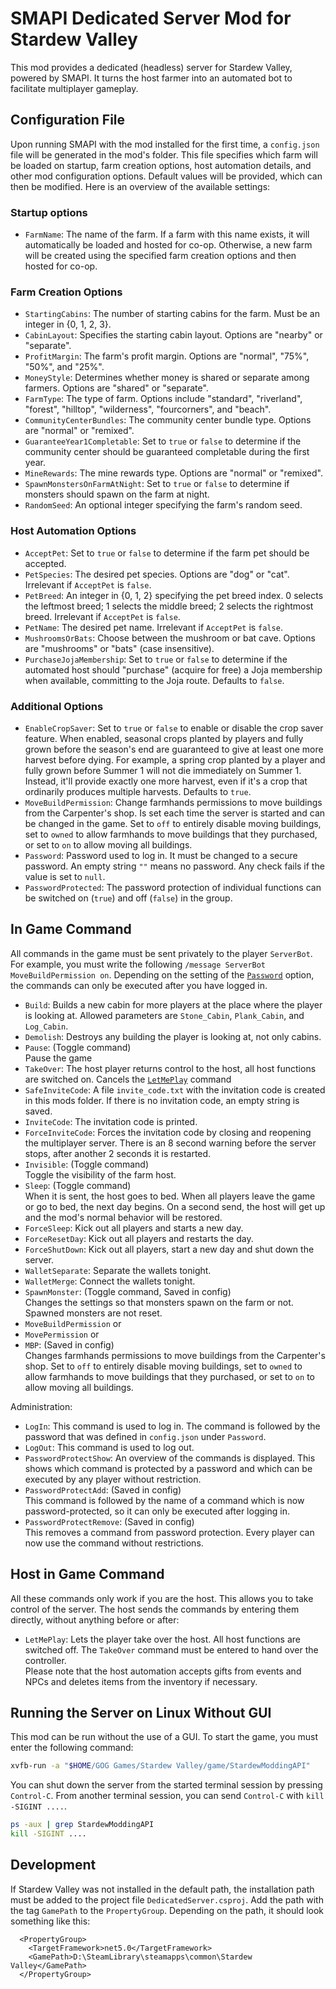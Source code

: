 # SMAPI Dedicated Server Mod for Stardew Valley
This mod provides a dedicated (headless) server for Stardew Valley, powered by SMAPI. It turns the host farmer into an automated bot to facilitate multiplayer gameplay.

## Configuration File
Upon running SMAPI with the mod installed for the first time, a `config.json` file will be generated in the mod's folder. This file specifies which farm will be loaded on startup, farm creation options, host automation details, and other mod configuration options. Default values will be provided, which can then be modified. Here is an overview of the available settings:

### Startup options

- `FarmName`: The name of the farm. If a farm with this name exists, it will automatically be loaded and hosted for co-op. Otherwise, a new farm will be created using the specified farm creation options and then hosted for co-op.

### Farm Creation Options

- `StartingCabins`: The number of starting cabins for the farm. Must be an integer in {0, 1, 2, 3}.
- `CabinLayout`: Specifies the starting cabin layout. Options are "nearby" or "separate".
- `ProfitMargin`: The farm's profit margin. Options are "normal", "75%", "50%", and "25%".
- `MoneyStyle`: Determines whether money is shared or separate among farmers. Options are "shared" or "separate".
- `FarmType`: The type of farm. Options include "standard", "riverland", "forest", "hilltop", "wilderness", "fourcorners", and "beach".
- `CommunityCenterBundles`: The community center bundle type. Options are "normal" or "remixed".
- `GuaranteeYear1Completable`: Set to `true` or `false` to determine if the community center should be guaranteed completable during the first year.
- `MineRewards`: The mine rewards type. Options are "normal" or "remixed".
- `SpawnMonstersOnFarmAtNight`: Set to `true` or `false` to determine if monsters should spawn on the farm at night.
- `RandomSeed`: An optional integer specifying the farm's random seed.

### Host Automation Options

- `AcceptPet`: Set to `true` or `false` to determine if the farm pet should be accepted.
- `PetSpecies`: The desired pet species. Options are "dog" or "cat". Irrelevant if `AcceptPet` is `false`.
- `PetBreed`: An integer in {0, 1, 2} specifying the pet breed index. 0 selects the leftmost breed; 1 selects the middle breed; 2 selects the rightmost breed. Irrelevant if `AcceptPet` is `false`.
- `PetName`: The desired pet name. Irrelevant if `AcceptPet` is `false`.
- `MushroomsOrBats`: Choose between the mushroom or bat cave. Options are "mushrooms" or "bats" (case insensitive).
- `PurchaseJojaMembership`: Set to `true` or `false` to determine if the automated host should "purchase" (acquire for free) a Joja membership when available, committing to the Joja route. Defaults to `false`.

### Additional Options

- `EnableCropSaver`: Set to `true` or `false` to enable or disable the crop saver feature. When enabled, seasonal crops planted by players and fully grown before the season's end are guaranteed to give at least one more harvest before dying. For example, a spring crop planted by a player and fully grown before Summer 1 will not die immediately on Summer 1. Instead, it'll provide exactly one more harvest, even if it's a crop that ordinarily produces multiple harvests. Defaults to `true`.
- `MoveBuildPermission`: Change farmhands permissions to move buildings from the Carpenter's shop. Is set each time the server is started and can be changed in the game. Set to `off` to entirely disable moving buildings, set to `owned` to allow farmhands to move buildings that they purchased, or set to `on` to allow moving all buildings.
- `Password`: Password used to log in. It must be changed to a secure password. An empty string `""` means no password. Any check fails if the value is set to `null`.
- `PasswordProtected`: The password protection of individual functions can be switched on (`true`) and off (`false`) in the group.

## In Game Command

All commands in the game must be sent privately to the player `ServerBot`. For example, you must write the following `/message ServerBot MoveBuildPermission on`. Depending on the setting of the [`Password`](#additional-options) option, the commands can only be executed after you have logged in.

- `Build`: Builds a new cabin for more players at the place where the player is looking at. Allowed parameters are `Stone_Cabin`, `Plank_Cabin`, and `Log_Cabin`.
- `Demolish`: Destroys any building the player is looking at, not only cabins.
- `Pause`: (Toggle command) \
  Pause the game
- `TakeOver`: The host player returns control to the host, all host functions are switched on. Cancels the [`LetMePlay`](#host-in-game-command) command
- `SafeInviteCode`: A file `invite_code.txt` with the invitation code is created in this mods folder. If there is no invitation code, an empty string is saved.
- `InviteCode`: The invitation code is printed.
- `ForceInviteCode`: Forces the invitation code by closing and reopening the multiplayer server. There is an 8 second warning before the server stops, after another 2 seconds it is restarted.
- `Invisible`: (Toggle command) \
  Toggle the visibility of the farm host.
- `Sleep`: (Toggle command) \
  When it is sent, the host goes to bed. When all players leave the game or go to bed, the next day begins. On a second send, the host will get up and the mod's normal behavior will be restored.
- `ForceSleep`: Kick out all players and starts a new day.
- `ForceResetDay`: Kick out all players and restarts the day.
- `ForceShutDown`: Kick out all players, start a new day and shut down the server.
- `WalletSeparate`: Separate the wallets tonight.
- `WalletMerge`: Connect the wallets tonight.
- `SpawnMonster`: (Toggle command, Saved in config) \
  Changes the settings so that monsters spawn on the farm or not. Spawned monsters are not reset.
- `MoveBuildPermission` or
- `MovePermission` or
- `MBP`: (Saved in config) \
  Changes farmhands permissions to move buildings from the Carpenter's shop. Set to `off` to entirely disable moving buildings, set to `owned` to allow farmhands to move buildings that they purchased, or set to `on` to allow moving all buildings.

Administration:

- `LogIn`: This command is used to log in. The command is followed by the password that was defined in `config.json` under `Password`.
- `LogOut`: This command is used to log out.
- `PasswordProtectShow`: An overview of the commands is displayed. This shows which command is protected by a password and which can be executed by any player without restriction.
- `PasswordProtectAdd`: (Saved in config) \
  This command is followed by the name of a command which is now password-protected, so it can only be executed after logging in.
- `PasswordProtectRemove`: (Saved in config) \
  This removes a command from password protection. Every player can now use the command without restrictions.

## Host in Game Command

All these commands only work if you are the host. This allows you to take control of the server. The host sends the commands by entering them directly, without anything before or after:

- `LetMePlay`: Lets the player take over the host. All host functions are switched off. The `TakeOver` command must be entered to hand over the controller. \
  Please note that the host automation accepts gifts from events and NPCs and deletes items from the inventory if necessary.

## Running the Server on Linux Without GUI

This mod can be run without the use of a GUI. To start the game, you must enter the following command:

```bash
xvfb-run -a "$HOME/GOG Games/Stardew Valley/game/StardewModdingAPI"
```

You can shut down the server from the started terminal session by pressing `Control-C`.
From another terminal session, you can send `Control-C` with `kill -SIGINT ....`.

```bash
ps -aux | grep StardewModdingAPI
kill -SIGINT ....
```

## Development

If Stardew Valley was not installed in the default path, the installation path must be added to the project file `DedicatedServer.csproj`. Add the path with the tag `GamePath` to the `PropertyGroup`. Depending on the path, it should look something like this:

```text
  <PropertyGroup>
    <TargetFramework>net5.0</TargetFramework>
    <GamePath>D:\SteamLibrary\steamapps\common\Stardew Valley</GamePath>
  </PropertyGroup>
```
